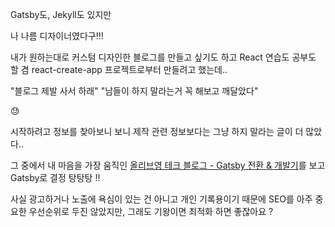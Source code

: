 Gatsby도, Jekyll도 있지만

나 나름 디자이너였다구!!!

내가 원하는대로 커스텀 디자인한 블로그를 만들고 싶기도 하고
React 연습도 공부도 할 겸 react-create-app 프로젝트로부터 만들려고 했는데..

"블로그 제발 사서 하래"
"남들이 하지 말라는거 꼭 해보고 깨달았다"

😓

시작하려고 정보를 찾아보니 보니 제작 관련 정보보다는 그냥 하지 말라는 글이 더 많았다..

그 중에서 내 마음을 가장 움직인
<a href="https://oliveyoung.tech/blog/2022-07-04/How-to-Develop-And-Migration-Blog-With-Gatsby/">올리브영 테크 블로그 - Gatsby 전환 & 개발기</a>를 보고 Gatsby로 결정 탕탕탕 !!

사실 광고하거나 노출에 욕심이 있는 건 아니고 개인 기록용이기 때문에 SEO를 아주 중요한 우선순위로 두진 않았지만, 그래도 기왕이면 최적화 하면 좋잖아요 ?
